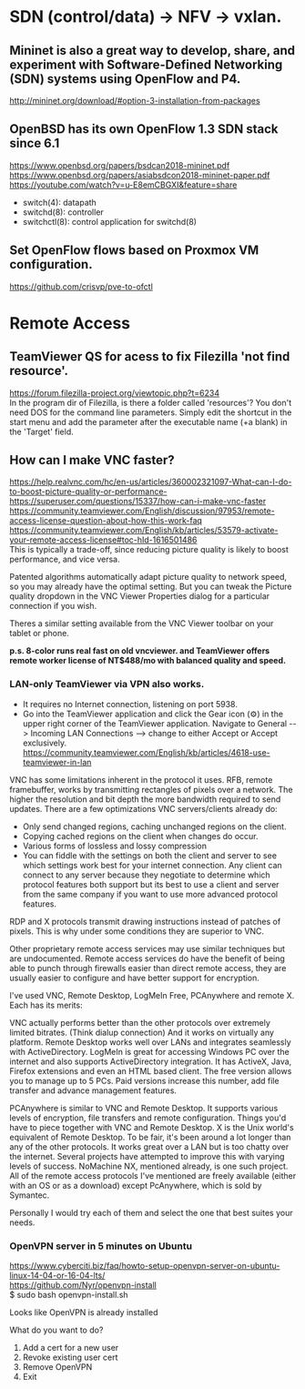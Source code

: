 # SDN (control/data) -> NFV -> vxlan.
## Mininet is also a great way to develop, share, and experiment with Software-Defined Networking (SDN) systems using OpenFlow and P4.
http://mininet.org/download/#option-3-installation-from-packages
## OpenBSD has its own OpenFlow 1.3 SDN stack since 6.1
https://www.openbsd.org/papers/bsdcan2018-mininet.pdf <br>
https://www.openbsd.org/papers/asiabsdcon2018-mininet-paper.pdf <br>
https://youtube.com/watch?v=u-E8emCBGXI&feature=share
- switch(4): datapath
- switchd(8): controller
- switchctl(8): control application for switchd(8)
## Set OpenFlow flows based on Proxmox VM configuration.
https://github.com/crisvp/pve-to-ofctl
# Remote Access
## TeamViewer QS for acess to fix Filezilla 'not find resource'.
https://forum.filezilla-project.org/viewtopic.php?t=6234 <br>
In the program dir of Filezilla, is there a folder called 'resources'? You don't need DOS for the command line parameters. Simply edit the shortcut in the start menu and add the parameter after the executable name (+a blank) in the 'Target' field.

## How can I make VNC faster?
https://help.realvnc.com/hc/en-us/articles/360002321097-What-can-I-do-to-boost-picture-quality-or-performance-
https://superuser.com/questions/15337/how-can-i-make-vnc-faster <br>
https://community.teamviewer.com/English/discussion/97953/remote-access-license-question-about-how-this-work-faq <br>
https://community.teamviewer.com/English/kb/articles/53579-activate-your-remote-access-license#toc-hId-1616501486 <br>
This is typically a trade-off, since reducing picture quality is likely to boost performance, and vice versa.

Patented algorithms automatically adapt picture quality to network speed, so you may already have the optimal setting. But you can tweak the Picture quality dropdown in the VNC Viewer Properties dialog for a particular connection if you wish.

Theres a similar setting available from the VNC Viewer toolbar on your tablet or phone.

<b> p.s. 8-color runs real fast on old vncviewer. and TeamViewer offers remote worker license of NT$488/mo with balanced quality and speed. </b>

### LAN-only TeamViewer via VPN also works.
- It requires no Internet connection, listening on port 5938.
- Go into the TeamViewer application and click the Gear icon (⚙) in the upper right corner of the TeamViewer application. Navigate to General --> Incoming LAN Connections --> change to either Accept or Accept exclusively.
https://community.teamviewer.com/English/kb/articles/4618-use-teamviewer-in-lan

VNC has some limitations inherent in the protocol it uses. RFB, remote framebuffer, works by transmitting rectangles of pixels over a network. The higher the resolution and bit depth the more bandwidth required to send updates. There
are a few optimizations VNC servers/clients already do:

- Only send changed regions, caching unchanged regions on the client.
- Copying cached regions on the client when changes do occur.
- Various forms of lossless and lossy compression
- You can fiddle with the settings on both the client and server to see which settings work best for your internet connection. Any client can connect to any server because they negotiate to determine which protocol features both support but its best to use a client and server from the same company if you want to
use more advanced protocol features.

RDP and X protocols transmit drawing instructions instead of patches of pixels. This is why under some conditions they are superior to VNC.

Other proprietary remote access services may use similar techniques but are undocumented. Remote access services do have the benefit of being able to punch through firewalls easier than direct remote access, they are usually easier to configure and have better support for encryption.

I've used VNC, Remote Desktop, LogMeIn Free, PCAnywhere and remote X. Each has its merits:

VNC actually performs better than the other protocols over extremely limited bitrates. (Think dialup connection) And it works on virtually any platform.
Remote Desktop works well over LANs and integrates seamlessly with ActiveDirectory.
LogMeIn is great for accessing Windows PC over the internet and also supports
ActiveDirectory integration. It has ActiveX, Java, Firefox extensions and even an HTML based client. The free version allows you to manage up to 5 PCs. Paid versions increase this number, add file transfer and advance management features.

PCAnywhere is similar to VNC and Remote Desktop. It supports various levels of encryption, file transfers and remote configuration. Things you'd have to piece together with VNC and Remote Desktop.
X is the Unix world's equivalent of Remote Desktop. To be fair, it's been around a lot longer than any of the other protocols. It works great over a LAN but is too chatty over the internet. Several projects have attempted to improve this with varying levels of success. NoMachine NX, mentioned already, is one such project.
All of the remote access protocols I've mentioned are freely available (either with an OS or as a download) except PcAnywhere, which is sold by Symantec.

Personally I would try each of them and select the one that best suites your needs.

### OpenVPN server in 5 minutes on Ubuntu
https://www.cyberciti.biz/faq/howto-setup-openvpn-server-on-ubuntu-linux-14-04-or-16-04-lts/ <br>
https://github.com/Nyr/openvpn-install <br>
$ sudo bash openvpn-install.sh

Looks like OpenVPN is already installed

What do you want to do?
   1) Add a cert for a new user
   2) Revoke existing user cert
   3) Remove OpenVPN
   4) Exit
